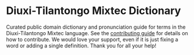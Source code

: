 
# Diuxi-Tilantongo Mixtec Dictionary

Curated public domain dictionary and pronunciation guide for terms in the Diuxi-Tilantongo Mixtec language. See the [contributing guide](https://github.com/drumworkteam/term/blob/make/.github/contributing.md) for details on how to contribute. We would love your support, even if it is just fixing a word or adding a single definition. Thank you for all your help!